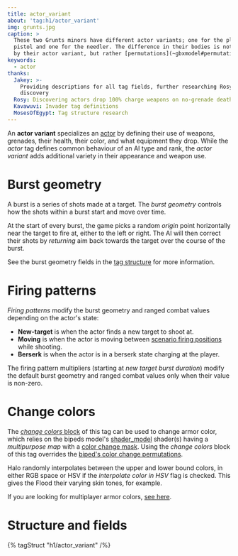 ```yaml
---
title: actor_variant
about: 'tag:h1/actor_variant'
img: grunts.jpg
caption: >
  These two Grunts minors have different actor variants; one for the plasma
  pistol and one for the needler. The difference in their bodies is not caused
  by their actor variant, but rather [permutations](~gbxmodel#permutations).
keywords:
  - actor
thanks:
  Jakey: >-
    Providing descriptions for all tag fields, further researching Rosy's
    discovery
  Rosy: Discovering actors drop 100% charge weapons on no-grenade deaths
  Kavawuvi: Invader tag definitions
  MosesOfEgypt: Tag structure research
---
```

An **actor variant** specializes an [actor](~) by defining their use of weapons, grenades, their health, their color, and what equipment they drop. While the _actor_ tag defines common behaviour of an AI type and rank, the _actor variant_ adds additional variety in their appearance and weapon use.

# Burst geometry
A burst is a series of shots made at a target. The _burst geometry_ controls how the shots within a burst start and move over time.

At the start of every burst, the game picks a random _origin_ point horizontally near the target to fire at, either to the left or right. The AI will then correct their shots by _returning_ aim back towards the target over the course of the burst.

See the burst geometry fields in the [tag structure](#structure-and-fields) for more information.

# Firing patterns
_Firing patterns_ modify the burst geometry and ranged combat values depending on the actor's state:

* **New-target** is when the actor finds a new target to shoot at.
* **Moving** is when the actor is moving between [scenario firing positions](~scenario#tag-field-encounters-firing-positions) while shooting.
* **Berserk** is when the actor is in a berserk state charging at the player.

The firing pattern multipliers (starting at _new target burst duration_) modify the default burst geometry and ranged combat values only when their value is non-zero.

# Change colors
The [_change colors_ block](#tag-field-change-colors) of this tag can be used to change armor color, which relies on the bipeds model's [shader_model](~) shader(s) having a _multipurpose map_ with a [color change mask](~shader_model#change-color). Using the _change colors_ block of this tag overrides the [biped's color change permutations](~object#tag-field-change-colors).

Halo randomly interpolates between the upper and lower bound colors, in either RGB space or HSV if the _interpolate color in HSV_ flag is checked. This gives the Flood their varying skin tones, for example.

If you are looking for multiplayer armor colors, [see here](~hard-coded-data#multiplayer-armor-colors).

# Structure and fields

{% tagStruct "h1/actor_variant" /%}
